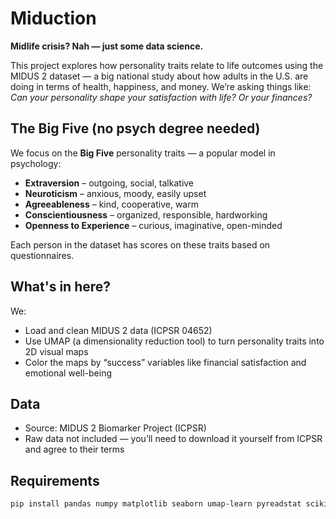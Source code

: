 # Miduction

**Midlife crisis? Nah — just some data science.**

This project explores how personality traits relate to life outcomes using the MIDUS 2 dataset — a big national study about how adults in the U.S. are doing in terms of health, happiness, and money. We’re asking things like: *Can your personality shape your satisfaction with life? Or your finances?*

## The Big Five (no psych degree needed)

We focus on the **Big Five** personality traits — a popular model in psychology:

- **Extraversion** – outgoing, social, talkative
- **Neuroticism** – anxious, moody, easily upset
- **Agreeableness** – kind, cooperative, warm
- **Conscientiousness** – organized, responsible, hardworking
- **Openness to Experience** – curious, imaginative, open-minded

Each person in the dataset has scores on these traits based on questionnaires.

## What's in here?

We:
- Load and clean MIDUS 2 data (ICPSR 04652)
- Use UMAP (a dimensionality reduction tool) to turn personality traits into 2D visual maps
- Color the maps by “success” variables like financial satisfaction and emotional well-being

## Data

- Source: MIDUS 2 Biomarker Project (ICPSR)
- Raw data not included — you’ll need to download it yourself from ICPSR and agree to their terms

## Requirements

```bash
pip install pandas numpy matplotlib seaborn umap-learn pyreadstat scikit-learn
